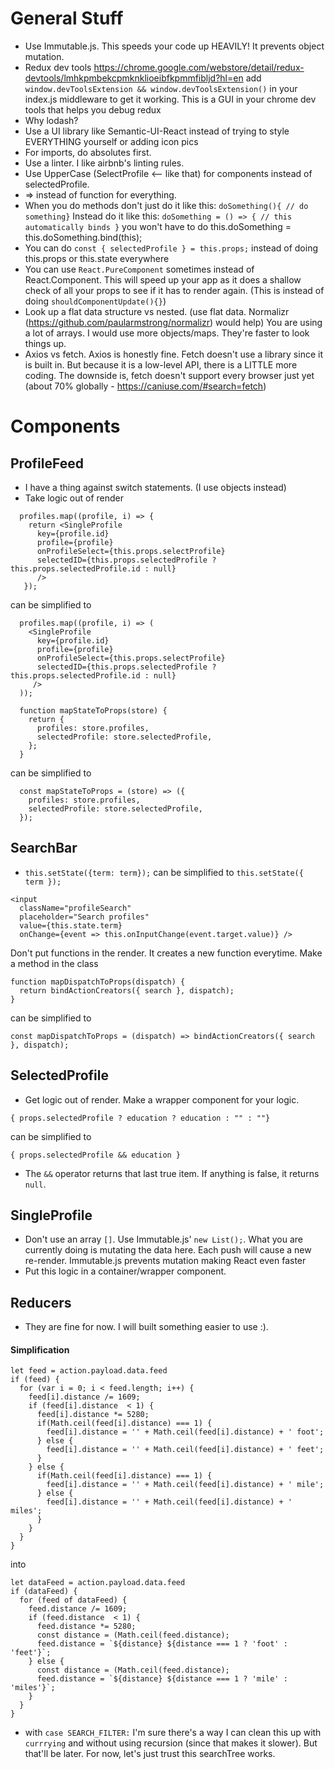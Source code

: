# General Stuff

* Use Immutable.js. This speeds your code up HEAVILY! It prevents object mutation.
* Redux dev tools https://chrome.google.com/webstore/detail/redux-devtools/lmhkpmbekcpmknklioeibfkpmmfibljd?hl=en add `window.devToolsExtension && window.devToolsExtension()` in your index.js middleware to get it working. This is a GUI in your chrome dev tools that helps you debug redux
* Why lodash?
* Use a UI library like Semantic-UI-React instead of trying to style EVERYTHING yourself or adding icon pics
* For imports, do absolutes first.
* Use a linter. I like airbnb's linting rules.
* Use UpperCase (SelectProfile <-- like that) for components instead of selectedProfile.
* => instead of function for everything.
* When you do methods don't just do it like this: ```doSomething(){ // do something}``` Instead do it like this: `doSomething = () => { // this automatically binds }` you won't have to do this.doSomething = this.doSomething.bind(this);
* You can do `const { selectedProfile } = this.props;` instead of doing this.props or this.state everywhere
* You can use `React.PureComponent` sometimes instead of React.Component. This will speed up your app as it does a shallow check of all your props to see if it has to render again. (This is instead of doing `shouldComponentUpdate(){}`)
* Look up a flat data structure vs nested. (use flat data. Normalizr (https://github.com/paularmstrong/normalizr) would help) You are using a lot of arrays. I would use more objects/maps. They're faster to look things up.
* Axios vs fetch. Axios is honestly fine. Fetch doesn't use a library since it is built in. But because it is a low-level API, there is a LITTLE more coding. The downside is, fetch doesn't support every browser just yet (about 70% globally - https://caniuse.com/#search=fetch)


# Components

## ProfileFeed

* I have a thing against switch statements. (I use objects instead)
* Take logic out of render
```
  profiles.map((profile, i) => {
    return <SingleProfile
      key={profile.id}
      profile={profile}
      onProfileSelect={this.props.selectProfile}
      selectedID={this.props.selectedProfile ? this.props.selectedProfile.id : null}
      />
   });
```
can be simplified to 
```
  profiles.map((profile, i) => (
    <SingleProfile
      key={profile.id}
      profile={profile}
      onProfileSelect={this.props.selectProfile}
      selectedID={this.props.selectedProfile ? this.props.selectedProfile.id : null}
     />
  ));
```
```
  function mapStateToProps(store) {
    return {
      profiles: store.profiles,
      selectedProfile: store.selectedProfile,
    };
  }
```
can be simplified to 
```
  const mapStateToProps = (store) => ({
    profiles: store.profiles,
    selectedProfile: store.selectedProfile,
  });
```

## SearchBar

* `this.setState({term: term});` can be simplified to `this.setState({ term });`
```
<input
  className="profileSearch"
  placeholder="Search profiles"
  value={this.state.term}
  onChange={event => this.onInputChange(event.target.value)} />
``` 
Don't put functions in the render. It creates a new function everytime. Make a method in the class

```
function mapDispatchToProps(dispatch) {
  return bindActionCreators({ search }, dispatch);
}
``` 
can be simplified to 
```
const mapDispatchToProps = (dispatch) => bindActionCreators({ search }, dispatch);
```

## SelectedProfile

* Get logic out of render. Make a wrapper component for your logic.
```
{ props.selectedProfile ? education ? education : "" : ""}
``` 
can be simplified to 
```
{ props.selectedProfile && education }
``` 
* The `&&` operator returns that last true item. If anything is false, it returns `null`.

## SingleProfile

* Don't use an array `[]`. Use Immutable.js' `new List();`. What you are currently doing is mutating the data here. Each push will cause a new re-render. Immutable.js prevents mutation making React even faster
* Put this logic in a container/wrapper component.

## Reducers

* They are fine for now. I will built something easier to use :).

#### Simplification
```
let feed = action.payload.data.feed
if (feed) {
  for (var i = 0; i < feed.length; i++) {
    feed[i].distance /= 1609;
    if (feed[i].distance  < 1) {
      feed[i].distance *= 5280;
      if(Math.ceil(feed[i].distance) === 1) {
        feed[i].distance = '' + Math.ceil(feed[i].distance) + ' foot';
      } else {
        feed[i].distance = '' + Math.ceil(feed[i].distance) + ' feet';
      }
    } else {
      if(Math.ceil(feed[i].distance) === 1) {
        feed[i].distance = '' + Math.ceil(feed[i].distance) + ' mile';
      } else {
        feed[i].distance = '' + Math.ceil(feed[i].distance) + ' miles';
      }
    }
  }
}
```
into 
```
let dataFeed = action.payload.data.feed
if (dataFeed) {
  for (feed of dataFeed) {
    feed.distance /= 1609;
    if (feed.distance  < 1) {
      feed.distance *= 5280;
      const distance = (Math.ceil(feed.distance);
      feed.distance = `${distance} ${distance === 1 ? 'foot' : 'feet'}`;
    } else {
      const distance = (Math.ceil(feed.distance);
      feed.distance = `${distance} ${distance === 1 ? 'mile' : 'miles'}`;
    }
  }
}
```
* with `case SEARCH_FILTER:` I'm sure there's a way I can clean this up with `currrying` and without using recursion (since that makes it slower). But that'll be later. For now, let's just trust this searchTree works.
